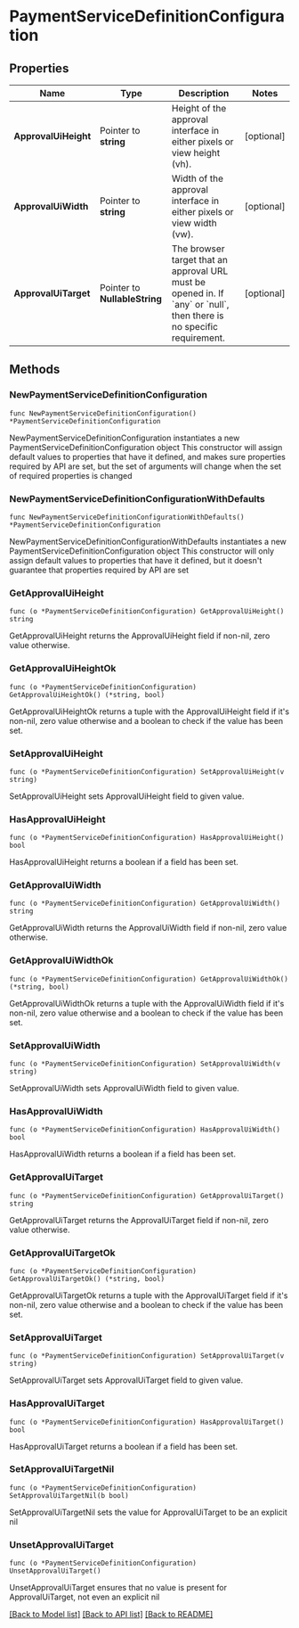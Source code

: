 # PaymentServiceDefinitionConfiguration

## Properties

Name | Type | Description | Notes
------------ | ------------- | ------------- | -------------
**ApprovalUiHeight** | Pointer to **string** | Height of the approval interface in either pixels or view height (vh). | [optional] 
**ApprovalUiWidth** | Pointer to **string** | Width of the approval interface in either pixels or view width (vw). | [optional] 
**ApprovalUiTarget** | Pointer to **NullableString** | The browser target that an approval URL must be opened in. If &#x60;any&#x60; or &#x60;null&#x60;, then there is no specific requirement. | [optional] 

## Methods

### NewPaymentServiceDefinitionConfiguration

`func NewPaymentServiceDefinitionConfiguration() *PaymentServiceDefinitionConfiguration`

NewPaymentServiceDefinitionConfiguration instantiates a new PaymentServiceDefinitionConfiguration object
This constructor will assign default values to properties that have it defined,
and makes sure properties required by API are set, but the set of arguments
will change when the set of required properties is changed

### NewPaymentServiceDefinitionConfigurationWithDefaults

`func NewPaymentServiceDefinitionConfigurationWithDefaults() *PaymentServiceDefinitionConfiguration`

NewPaymentServiceDefinitionConfigurationWithDefaults instantiates a new PaymentServiceDefinitionConfiguration object
This constructor will only assign default values to properties that have it defined,
but it doesn't guarantee that properties required by API are set

### GetApprovalUiHeight

`func (o *PaymentServiceDefinitionConfiguration) GetApprovalUiHeight() string`

GetApprovalUiHeight returns the ApprovalUiHeight field if non-nil, zero value otherwise.

### GetApprovalUiHeightOk

`func (o *PaymentServiceDefinitionConfiguration) GetApprovalUiHeightOk() (*string, bool)`

GetApprovalUiHeightOk returns a tuple with the ApprovalUiHeight field if it's non-nil, zero value otherwise
and a boolean to check if the value has been set.

### SetApprovalUiHeight

`func (o *PaymentServiceDefinitionConfiguration) SetApprovalUiHeight(v string)`

SetApprovalUiHeight sets ApprovalUiHeight field to given value.

### HasApprovalUiHeight

`func (o *PaymentServiceDefinitionConfiguration) HasApprovalUiHeight() bool`

HasApprovalUiHeight returns a boolean if a field has been set.

### GetApprovalUiWidth

`func (o *PaymentServiceDefinitionConfiguration) GetApprovalUiWidth() string`

GetApprovalUiWidth returns the ApprovalUiWidth field if non-nil, zero value otherwise.

### GetApprovalUiWidthOk

`func (o *PaymentServiceDefinitionConfiguration) GetApprovalUiWidthOk() (*string, bool)`

GetApprovalUiWidthOk returns a tuple with the ApprovalUiWidth field if it's non-nil, zero value otherwise
and a boolean to check if the value has been set.

### SetApprovalUiWidth

`func (o *PaymentServiceDefinitionConfiguration) SetApprovalUiWidth(v string)`

SetApprovalUiWidth sets ApprovalUiWidth field to given value.

### HasApprovalUiWidth

`func (o *PaymentServiceDefinitionConfiguration) HasApprovalUiWidth() bool`

HasApprovalUiWidth returns a boolean if a field has been set.

### GetApprovalUiTarget

`func (o *PaymentServiceDefinitionConfiguration) GetApprovalUiTarget() string`

GetApprovalUiTarget returns the ApprovalUiTarget field if non-nil, zero value otherwise.

### GetApprovalUiTargetOk

`func (o *PaymentServiceDefinitionConfiguration) GetApprovalUiTargetOk() (*string, bool)`

GetApprovalUiTargetOk returns a tuple with the ApprovalUiTarget field if it's non-nil, zero value otherwise
and a boolean to check if the value has been set.

### SetApprovalUiTarget

`func (o *PaymentServiceDefinitionConfiguration) SetApprovalUiTarget(v string)`

SetApprovalUiTarget sets ApprovalUiTarget field to given value.

### HasApprovalUiTarget

`func (o *PaymentServiceDefinitionConfiguration) HasApprovalUiTarget() bool`

HasApprovalUiTarget returns a boolean if a field has been set.

### SetApprovalUiTargetNil

`func (o *PaymentServiceDefinitionConfiguration) SetApprovalUiTargetNil(b bool)`

 SetApprovalUiTargetNil sets the value for ApprovalUiTarget to be an explicit nil

### UnsetApprovalUiTarget
`func (o *PaymentServiceDefinitionConfiguration) UnsetApprovalUiTarget()`

UnsetApprovalUiTarget ensures that no value is present for ApprovalUiTarget, not even an explicit nil

[[Back to Model list]](../README.md#documentation-for-models) [[Back to API list]](../README.md#documentation-for-api-endpoints) [[Back to README]](../README.md)


